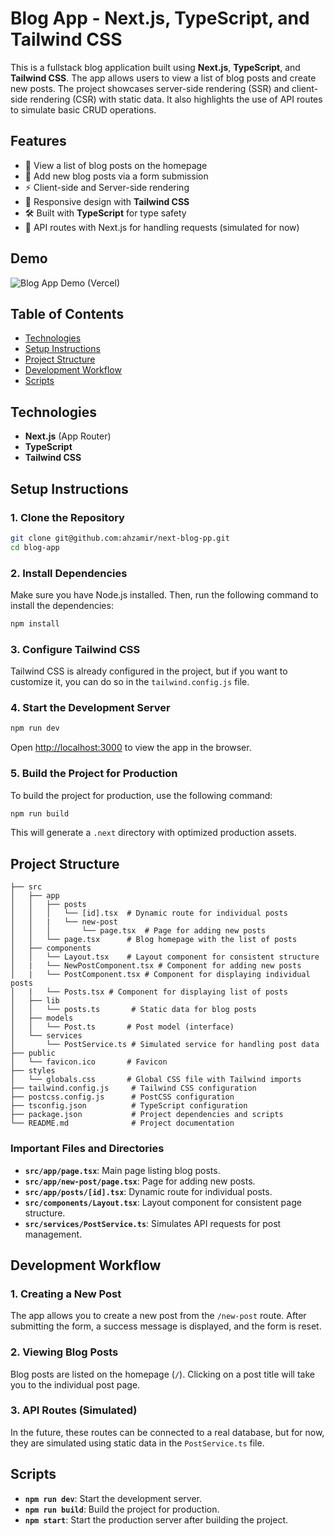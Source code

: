 # Blog App - Next.js, TypeScript, and Tailwind CSS

This is a fullstack blog application built using **Next.js**, **TypeScript**, and **Tailwind CSS**. The app allows users to view a list of blog posts and create new posts. The project showcases server-side rendering (SSR) and client-side rendering (CSR) with static data. It also highlights the use of API routes to simulate basic CRUD operations.

## Features

- 📄 View a list of blog posts on the homepage
- 📝 Add new blog posts via a form submission
- ⚡ Client-side and Server-side rendering
- 🎨 Responsive design with **Tailwind CSS**
- 🛠️ Built with **TypeScript** for type safety
- 🚀 API routes with Next.js for handling requests (simulated for now)

## Demo

![Blog App Demo (Vercel)](https://next-blog-pp.vercel.app/)

## Table of Contents

- [Technologies](#technologies)
- [Setup Instructions](#setup-instructions)
- [Project Structure](#project-structure)
- [Development Workflow](#development-workflow)
- [Scripts](#scripts)

## Technologies

- **Next.js** (App Router)
- **TypeScript**
- **Tailwind CSS**

## Setup Instructions

### 1. Clone the Repository

```bash
git clone git@github.com:ahzamir/next-blog-pp.git
cd blog-app
```

### 2. Install Dependencies

Make sure you have Node.js installed. Then, run the following command to install the dependencies:

```bash
npm install
```

### 3. Configure Tailwind CSS

Tailwind CSS is already configured in the project, but if you want to customize it, you can do so in the `tailwind.config.js` file.

### 4. Start the Development Server

```bash
npm run dev
```

Open [http://localhost:3000](http://localhost:3000) to view the app in the browser.

### 5. Build the Project for Production

To build the project for production, use the following command:

```bash
npm run build
```

This will generate a `.next` directory with optimized production assets.

## Project Structure

```
├── src
│   ├── app
│   │   ├── posts
│   │   │   └── [id].tsx  # Dynamic route for individual posts
│   │   |   └── new-post
│   │   │       └── page.tsx  # Page for adding new posts
│   │   └── page.tsx      # Blog homepage with the list of posts
│   ├── components
│   │   └── Layout.tsx    # Layout component for consistent structure
│   |   └── NewPostComponent.tsx # Component for adding new posts
│   |   └── PostComponent.tsx # Component for displaying individual posts
│   |   └── Posts.tsx # Component for displaying list of posts
│   ├── lib
│   │   └── posts.ts       # Static data for blog posts
│   ├── models
│   │   └── Post.ts       # Post model (interface)
│   └── services
│       └── PostService.ts # Simulated service for handling post data
├── public
│   └── favicon.ico       # Favicon
├── styles
│   └── globals.css       # Global CSS file with Tailwind imports
├── tailwind.config.js     # Tailwind CSS configuration
├── postcss.config.js      # PostCSS configuration
├── tsconfig.json          # TypeScript configuration
├── package.json           # Project dependencies and scripts
└── README.md              # Project documentation
```

### Important Files and Directories

- **`src/app/page.tsx`**: Main page listing blog posts.
- **`src/app/new-post/page.tsx`**: Page for adding new posts.
- **`src/app/posts/[id].tsx`**: Dynamic route for individual posts.
- **`src/components/Layout.tsx`**: Layout component for consistent page structure.
- **`src/services/PostService.ts`**: Simulates API requests for post management.

## Development Workflow

### 1. Creating a New Post

The app allows you to create a new post from the `/new-post` route. After submitting the form, a success message is displayed, and the form is reset.

### 2. Viewing Blog Posts

Blog posts are listed on the homepage (`/`). Clicking on a post title will take you to the individual post page.

### 3. API Routes (Simulated)

In the future, these routes can be connected to a real database, but for now, they are simulated using static data in the `PostService.ts` file.

## Scripts

- **`npm run dev`**: Start the development server.
- **`npm run build`**: Build the project for production.
- **`npm start`**: Start the production server after building the project.
